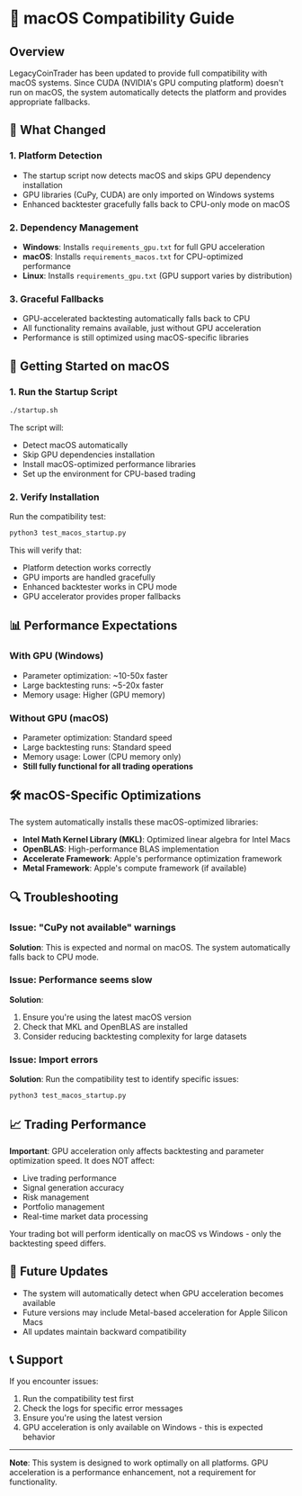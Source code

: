 # 🍎 macOS Compatibility Guide

## Overview

LegacyCoinTrader has been updated to provide full compatibility with macOS systems. Since CUDA (NVIDIA's GPU computing platform) doesn't run on macOS, the system automatically detects the platform and provides appropriate fallbacks.

## 🔧 What Changed

### 1. Platform Detection
- The startup script now detects macOS and skips GPU dependency installation
- GPU libraries (CuPy, CUDA) are only imported on Windows systems
- Enhanced backtester gracefully falls back to CPU-only mode on macOS

### 2. Dependency Management
- **Windows**: Installs `requirements_gpu.txt` for full GPU acceleration
- **macOS**: Installs `requirements_macos.txt` for CPU-optimized performance
- **Linux**: Installs `requirements_gpu.txt` (GPU support varies by distribution)

### 3. Graceful Fallbacks
- GPU-accelerated backtesting automatically falls back to CPU
- All functionality remains available, just without GPU acceleration
- Performance is still optimized using macOS-specific libraries

## 🚀 Getting Started on macOS

### 1. Run the Startup Script
```bash
./startup.sh
```

The script will:
- Detect macOS automatically
- Skip GPU dependencies installation
- Install macOS-optimized performance libraries
- Set up the environment for CPU-based trading

### 2. Verify Installation
Run the compatibility test:
```bash
python3 test_macos_startup.py
```

This will verify that:
- Platform detection works correctly
- GPU imports are handled gracefully
- Enhanced backtester works in CPU mode
- GPU accelerator provides proper fallbacks

## 📊 Performance Expectations

### With GPU (Windows)
- Parameter optimization: ~10-50x faster
- Large backtesting runs: ~5-20x faster
- Memory usage: Higher (GPU memory)

### Without GPU (macOS)
- Parameter optimization: Standard speed
- Large backtesting runs: Standard speed
- Memory usage: Lower (CPU memory only)
- **Still fully functional for all trading operations**

## 🛠️ macOS-Specific Optimizations

The system automatically installs these macOS-optimized libraries:

- **Intel Math Kernel Library (MKL)**: Optimized linear algebra for Intel Macs
- **OpenBLAS**: High-performance BLAS implementation
- **Accelerate Framework**: Apple's performance optimization framework
- **Metal Framework**: Apple's compute framework (if available)

## 🔍 Troubleshooting

### Issue: "CuPy not available" warnings
**Solution**: This is expected and normal on macOS. The system automatically falls back to CPU mode.

### Issue: Performance seems slow
**Solution**: 
1. Ensure you're using the latest macOS version
2. Check that MKL and OpenBLAS are installed
3. Consider reducing backtesting complexity for large datasets

### Issue: Import errors
**Solution**: Run the compatibility test to identify specific issues:
```bash
python3 test_macos_startup.py
```

## 📈 Trading Performance

**Important**: GPU acceleration only affects backtesting and parameter optimization speed. It does NOT affect:

- Live trading performance
- Signal generation accuracy
- Risk management
- Portfolio management
- Real-time market data processing

Your trading bot will perform identically on macOS vs Windows - only the backtesting speed differs.

## 🔄 Future Updates

- The system will automatically detect when GPU acceleration becomes available
- Future versions may include Metal-based acceleration for Apple Silicon Macs
- All updates maintain backward compatibility

## 📞 Support

If you encounter issues:
1. Run the compatibility test first
2. Check the logs for specific error messages
3. Ensure you're using the latest version
4. GPU acceleration is only available on Windows - this is expected behavior

---

**Note**: This system is designed to work optimally on all platforms. GPU acceleration is a performance enhancement, not a requirement for functionality.
